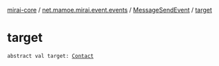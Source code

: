 [mirai-core](../../index.md) / [net.mamoe.mirai.event.events](../index.md) / [MessageSendEvent](index.md) / [target](./target.md)

# target

`abstract val target: `[`Contact`](../../net.mamoe.mirai.contact/-contact/index.md)